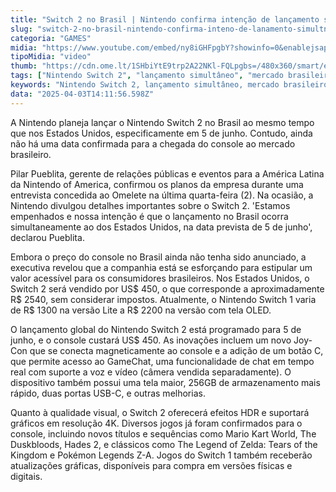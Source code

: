 ```yaml
---
title: "Switch 2 no Brasil | Nintendo confirma intenção de lançamento simultâneo"
slug: "switch-2-no-brasil-nintendo-confirma-inteno-de-lanamento-simultneo"
categoria: "GAMES"
midia: "https://www.youtube.com/embed/ny8iGHFpgbY?showinfo=0&enablejsapi=1"
tipoMidia: "video"
thumb: "https://cdn.ome.lt/1SHbiYtE9trp2A22NKl-FQLpgbs=/480x360/smart/extras/conteudos/switch-2-brasil-header.jpg"
tags: ["Nintendo Switch 2", "lançamento simultâneo", "mercado brasileiro", "inovações tecnológicas", "jogos 4K", "HDR", "Joy-Con magnético", "GameChat"]
keywords: "Nintendo Switch 2, lançamento simultâneo, mercado brasileiro, inovações tecnológicas, jogos 4K, HDR, Joy-Con magnético, GameChat"
data: "2025-04-03T14:11:56.598Z"
---
```


A Nintendo planeja lançar o Nintendo Switch 2 no Brasil ao mesmo tempo que nos Estados Unidos, especificamente em 5 de junho. Contudo, ainda não há uma data confirmada para a chegada do console ao mercado brasileiro.

Pilar Pueblita, gerente de relações públicas e eventos para a América Latina da Nintendo of America, confirmou os planos da empresa durante uma entrevista concedida ao Omelete na última quarta-feira (2). Na ocasião, a Nintendo divulgou detalhes importantes sobre o Switch 2. 'Estamos empenhados e nossa intenção é que o lançamento no Brasil ocorra simultaneamente ao dos Estados Unidos, na data prevista de 5 de junho', declarou Pueblita.

Embora o preço do console no Brasil ainda não tenha sido anunciado, a executiva revelou que a companhia está se esforçando para estipular um valor acessível para os consumidores brasileiros. Nos Estados Unidos, o Switch 2 será vendido por US$ 450, o que corresponde a aproximadamente R$ 2540, sem considerar impostos. Atualmente, o Nintendo Switch 1 varia de R$ 1300 na versão Lite a R$ 2200 na versão com tela OLED.

O lançamento global do Nintendo Switch 2 está programado para 5 de junho, e o console custará US$ 450. As inovações incluem um novo Joy-Con que se conecta magneticamente ao console e a adição de um botão C, que permite acesso ao GameChat, uma funcionalidade de chat em tempo real com suporte a voz e vídeo (câmera vendida separadamente). O dispositivo também possui uma tela maior, 256GB de armazenamento mais rápido, duas portas USB-C, e outras melhorias.

Quanto à qualidade visual, o Switch 2 oferecerá efeitos HDR e suportará gráficos em resolução 4K. Diversos jogos já foram confirmados para o console, incluindo novos títulos e sequências como Mario Kart World, The Duskbloods, Hades 2, e clássicos como The Legend of Zelda: Tears of the Kingdom e Pokémon Legends Z-A. Jogos do Switch 1 também receberão atualizações gráficas, disponíveis para compra em versões físicas e digitais.